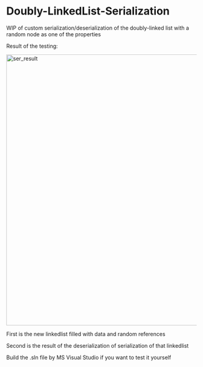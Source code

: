 # Doubly-LinkedList-Serialization

WIP of custom serialization/deserialization of the doubly-linked list with a random node as one of the properties

Result of the testing:

<img width="717" alt="ser_result" src="https://user-images.githubusercontent.com/89518877/136540176-d59f55a2-8c26-4fe8-aec7-b2de6f5c2c24.PNG">

First is the new linkedlist filled with data and random references

Second is the result of the deserialization of serialization of that linkedlist

Build the .sln file by MS Visual Studio if you want to test it yourself
